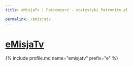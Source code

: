 ```yaml
---
title: eMisjaTv | Patromierz - statystyki Patronite.pl

permalink: /emisjatv
---
```


# [eMisjaTv](https://patronite.pl/emisjatv)

{% include profile.md name="emisjatv" prefix="e" %}
